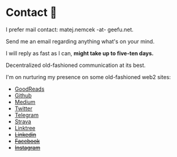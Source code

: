 # Contact 🤙

I prefer mail contact: matej.nemcek -at- geefu.net. 

Send me an email regarding anything what's on your mind.

I will reply as fast as I can, **might take up to five-ten days.**

Decentralized old-fashioned communication at its best.

I'm on nurturing my presence on some old-fashioned web2 sites:

* [GoodReads](https://goodreads.com/yangwao)
* [Github](https://github.com/yangwao)
* [Medium](https://medium.com/@yangwao)
* [Twitter](https://twitter.com/yangwao)
* [Telegram](https://t.me/yangwao)
* [Strava](https://www.strava.com/athletes/46989448)
* [Linktree](https://linktr.ee/yangwao)
* ~~[Linkedin](https://linkedin.com/in/mnemcek)~~
* ~~[Facebook](https://facebook.com/matej.wao.nemcek)~~
* ~~[Instagram](https://instagram.com/yangwao)~~